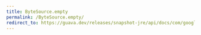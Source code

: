 ```yaml
---
title: ByteSource.empty
permalink: /ByteSource.empty/
redirect_to: https://guava.dev/releases/snapshot-jre/api/docs/com/google/common/io/ByteSource.html#empty--
---
```

